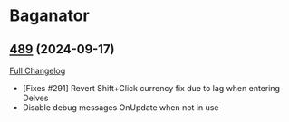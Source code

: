 # Baganator

## [489](https://github.com/Baganator/Baganator/tree/489) (2024-09-17)
[Full Changelog](https://github.com/Baganator/Baganator/compare/488...489) 

- [Fixes #291] Revert Shift+Click currency fix due to lag when entering Delves  
- Disable debug messages OnUpdate when not in use  
